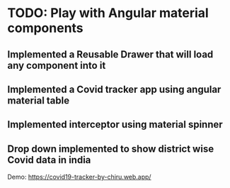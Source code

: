 # TODO: Play with Angular material components

## Implemented a Reusable Drawer that will load any component into it

## Implemented a Covid tracker app using angular material table

## Implemented interceptor using material spinner

## Drop down implemented to show district wise Covid data in india

Demo: https://covid19-tracker-by-chiru.web.app/



